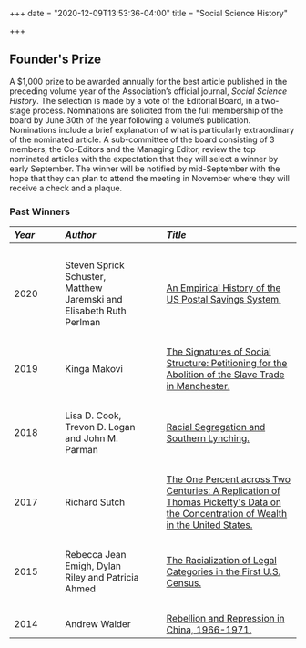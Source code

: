 +++
date = "2020-12-09T13:53:36-04:00"
title = "Social Science History"

+++

## Founder's Prize  

A $1,000 prize to be awarded annually for the best article published in the preceding volume year of the Association’s official journal, *Social Science History*.  The selection is made by a vote of the Editorial Board, in a two-stage process.  Nominations are solicited from the full membership of the board by June 30th of the year following a volume’s publication.  Nominations include a brief explanation of what is particularly extraordinary of the nominated article.  A sub-committee of the board consisting of 3 members, the Co-Editors and the Managing Editor, review the top nominated articles with the expectation that they will select a winner by early September.  The winner will be notified by mid-September with the hope that they can plan to attend the meeting in November where they will receive a check and a plaque.  

### Past Winners

*Year* | &emsp; | *Author* | &emsp; | *Title*
:--- | :--- | :--- | :--- | :---
&emsp; | &emsp; | &emsp;| &emsp;| &emsp;
2020 | | Steven Sprick Schuster, Matthew Jaremski and Elisabeth Ruth Perlman | | [An Empirical History of the US Postal Savings System.](https://doi.org/10.1017/ssh.2020.31)
&emsp; | &emsp; | &emsp;| &emsp;| &emsp;
2019 | | Kinga Makovi | | [The Signatures of Social Structure: Petitioning for the Abolition of the Slave Trade in Manchester.](https://doi.org/10.1017/ssh.2019.25)
&emsp; | &emsp; | &emsp;| &emsp;| &emsp;
2018 | | Lisa D. Cook, Trevon D. Logan and John M. Parman | | [Racial Segregation and Southern Lynching.](https://doi.org/10.1017/ssh.2018.21)
&emsp; | &emsp; | &emsp;| &emsp;| &emsp;
2017 | | Richard Sutch | | [The One Percent across Two Centuries: A Replication of Thomas Picketty's Data on the Concentration of Wealth in the United States.](https://doi.org/10.1017/ssh.2017.27)
&emsp; | &emsp; | &emsp;| &emsp;| &emsp; 
2015 | | Rebecca Jean Emigh, Dylan Riley and Patricia Ahmed | | [The Racialization of Legal Categories in the First U.S. Census.](https://doi.org/10.1017/ssh.2015.69)
&emsp; | &emsp; | &emsp;| &emsp;| &emsp; 
2014 | | Andrew Walder | | [Rebellion and Repression in China, 1966-1971.](https://doi.org/10.1017/ssh.2015.23)  
